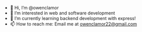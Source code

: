 - 👋 Hi, I’m @owenclamor
- 👀 I’m interested in web and software development
- 🌱 I’m currently learning backend development with express!
- 📫 How to reach me: Email me at owenclamor22@gmail.com

<!---
owenclamor/owenclamor is a ✨ special ✨ repository because its `README.md` (this file) appears on your GitHub profile.
You can click the Preview link to take a look at your changes.
--->
